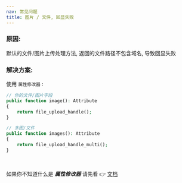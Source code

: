 ```yaml
---
nav: 常见问题
title: 图片 / 文件, 回显失败
---
```


### 原因:

默认的文件/图片上传处理方法, 返回的文件路径不包含域名, 导致回显失败

### 解决方案:

使用 `属性修改器` :

```php
// 你的文件/图片字段
public function image(): Attribute
{
    return file_upload_handle();
}

// 多图/文件
public function images(): Attribute
{
    return file_upload_handle_multi();
}
```

<br>

如果你不知道什么是 ___属性修改器___ 请先看 👉 [文档](https://learnku.com/docs/laravel/9.x/eloquent-mutators/12254)
